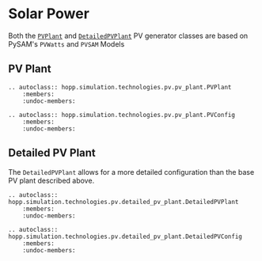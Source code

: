 # Solar Power

Both the [`PVPlant`](PVPlant) and [`DetailedPVPlant`](DetailedPVPlant) PV generator classes are based on PySAM's `PVWatts` and `PVSAM` Models

## PV Plant

```{eval-rst}
.. autoclass:: hopp.simulation.technologies.pv.pv_plant.PVPlant
    :members:
    :undoc-members:
```

```{eval-rst}
.. autoclass:: hopp.simulation.technologies.pv.pv_plant.PVConfig
    :members:
    :undoc-members:
```

## Detailed PV Plant

The `DetailedPVPlant` allows for a more detailed configuration than the base PV plant described above.

```{eval-rst}
.. autoclass:: hopp.simulation.technologies.pv.detailed_pv_plant.DetailedPVPlant
    :members:
    :undoc-members:
```

```{eval-rst}
.. autoclass:: hopp.simulation.technologies.pv.detailed_pv_plant.DetailedPVConfig
    :members:
    :undoc-members:
```

